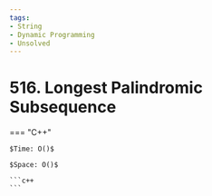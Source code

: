 ```yaml
---
tags:
- String
- Dynamic Programming
- Unsolved
---
```



# 516. Longest Palindromic Subsequence

=== "C++"

    $Time: O()$

    $Space: O()$

    ```c++
    ```